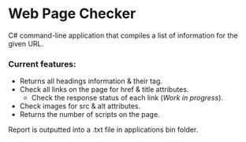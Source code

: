 # Web Page Checker

C# command-line application that compiles a list of information for the given URL.

### Current features:
* Returns all headings information & their tag.
* Check all links on the page for href & title attributes.
	* Check the response status of each link (_Work in progress_).
* Check images for src & alt attributes.
* Returns the number of scripts on the page.

Report is outputted into a .txt file in applications bin folder.